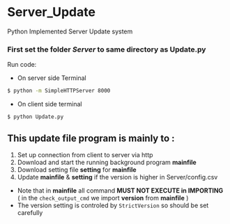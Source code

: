 # Server_Update
Python Implemented Server Update system

### First set the folder *Server* to same directory as Update.py

Run code:
 - On server side Terminal
```cmd
$ python -m SimpleHTTPServer 8000
```

 - On client side terminal
```
$ python Update.py
```

## This update file program is mainly to :
1. Set up connection from client to server via http
2. Download and start the running background program __mainfile__ 
3. Download setting file __setting__ for __mainfile__
4. Update __mainfile__ & __setting__ if the version is higher in Server/config.csv
- Note that in __mainfile__ all command **MUST NOT EXECUTE in IMPORTING**
    ( in the `check_output_cmd` we import __version__ from __mainfile__ )
- The version setting is controled by `StrictVersion` so should be set carefully
